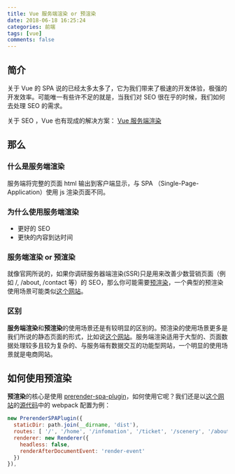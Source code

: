 ```yaml
---
title: Vue 服务端渲染 or 预渲染
date: 2018-06-18 16:25:24
categories: 前端
tags: [vue]
comments: false
---
```


## 简介
关于 Vue 的 SPA 说的已经太多太多了，它为我们带来了极速的开发体验，极强的开发效率。可能唯一有些许不足的就是，当我们对 SEO 很在乎的时候，我们如何去处理 SEO 的需求。

关于 SEO ，Vue 也有现成的解决方案： [Vue 服务端渲染](https://ssr.vuejs.org/zh/)

## 那么

### 什么是服务端渲染
服务端将完整的页面 html 输出到客户端显示，与 SPA （Single-Page-Application）使用 js 渲染页面不同。

### 为什么使用服务端渲染

- 更好的 SEO
- 更快的内容到达时间

### 服务端渲染 or 预渲染
就像官网所说的，如果你调研服务器端渲染(SSR)只是用来改善少数营销页面（例如 /, /about, /contact 等）的 SEO，那么你可能需要[预渲染](https://github.com/chrisvfritz/prerender-spa-plugin)，一个典型的预渲染使用场景可能类似[这个网站](https://neveryu.github.io/vue-tour/)。

### 区别
**服务端渲染**和**预渲染**的使用场景还是有较明显的区别的。预渲染的使用场景更多是我们所说的静态页面的形式，比如说[这个网站](https://neveryu.github.io/vue-tour/)。服务端渲染适用于大型的、页面数据处理较多且较为复杂的、与服务端有数据交互的功能型网站，一个明显的使用场景就是电商网站。

## 如何使用预渲染
**预渲染**的核心是使用 [prerender-spa-plugin](https://github.com/chrisvfritz/prerender-spa-plugin)，如何使用它呢？我们还是以[这个网站](https://neveryu.github.io/vue-tour/)的[源代码](https://github.com/Neveryu/prerender-website)中的 webpack 配置为例：
``` javascript
new PrerenderSPAPlugin({
  staticDir: path.join(__dirname, 'dist'),
  routes: [ '/', '/home', '/infomation', '/ticket', '/scenery', '/about' ],
  renderer: new Renderer({
    headless: false,
    renderAfterDocumentEvent: 'render-event'
  })
}),
```


